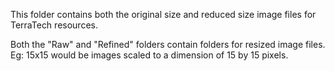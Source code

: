 This folder contains both the original size and reduced size image files for TerraTech resources.

Both the "Raw" and "Refined" folders contain folders for resized image files. Eg: 15x15 would be images scaled to a dimension of 15 by 15 pixels.
